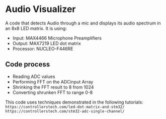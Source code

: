 # Audio Visualizer
A code that detects Audio through a mic and displays its audio spectrum in an 8x8 LED matrix.
It is using:
- Input: MAX4466 Microphone Preamplifiers
- Output: MAX7219 LED dot matrix
- Processor: NUCLEO-F446RE


## Code process
- Reading ADC values
- Performing FFT on the ADCinput Array
- Shrinking the FFT result to 8 from 1024
- Converting shrunken FFT to range 0-8

This code uses techniques demonstrated in the following tutorials:
`https://controllerstech.com/led-dot-matrix-and-stm32/ `
`https://controllerstech.com/stm32-adc-single-channel/`


